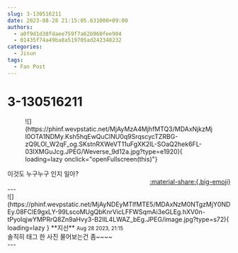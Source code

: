 ```yaml
---
slug: 3-130516211
date: 2023-08-28 21:15:05.631000+09:00
authors:
  - a0f9d1d38fdaee759f7a62b960fee904
  - 01435f74a49ba8a519705ad242348232
categories:
  - Jisun
tags:
  - Fan Post
---
```


# 3-130516211

<div class="post-container" markdown="1">
<div class="content-container md-sidebar__scrollwrap" markdown="1">


<figure markdown="1">
![](https://phinf.wevpstatic.net/MjAyMzA4MjhfMTQ3/MDAxNjkzMjI0OTA1NDMy.Ksh5hqEwQuClNU0q9SrqscycTZRBG-zQ9LOl_W2qF_og.SKstnRXWeVT11uFgXK2IL-SOaQ2hek6FL-03IXMGuJcg.JPEG/Weverse_9d12a.jpg?type=e1920){ loading=lazy onclick="openFullscreen(this)"}
</figure>
이것도 누구누구 인지 일아?

</div>
</div>

<div style="text-align: right;" markdown="1">
<a href="https://weverse.io/fromis9/fanpost/3-130516211" style="text-align: right;">:material-share:{.big-emoji}</a>
</div>
---

<div class="comments-container md-sidebar__scrollwrap" markdown="1">
<div class="comment" markdown="1">
<div class='id-container' markdown="1">
![](https://phinf.wevpstatic.net/MjAyNDEyMTlfMTE5/MDAxNzM0NTgzMjY0NDEy.08FClE9gxLY-99LscoMUgQbKnrVicLFFWSqmAi3eGLEg.hXV0n-tPyoIqjwYMPRrQ8Zn9aHvy3-B2llL4LWAZ_bEg.JPEG/image.jpg?type=s72){ loading=lazy }
**<span class="artist">지선</span>** <small>Aug 28 2023, 21:15</small><br>
</div>
<div class='comment-body' markdown="1">
솔직히 태그 한 사진 물어보는건 좀~~~~
</div>
</div>
</div>
---
